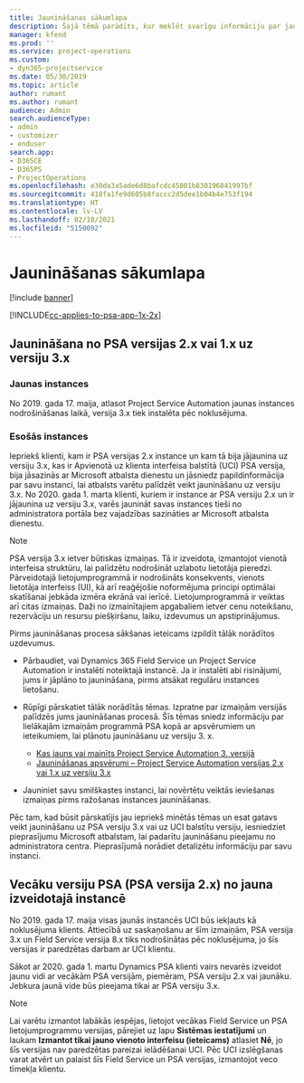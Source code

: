 ```yaml
---
title: Jaunināšanas sākumlapa
description: Šajā tēmā parādīts, kur meklēt svarīgu informāciju par jaunām un izmainītām funkcijām programmā Dynamics 365 Project Service Automation, kā arī par procesu jaunināšanai uz jaunāko versiju.
manager: kfend
ms.prod: ''
ms.service: project-operations
ms.custom:
- dyn365-projectservice
ms.date: 05/30/2019
ms.topic: article
author: rumant
ms.author: rumant
audience: Admin
search.audienceType:
- admin
- customizer
- enduser
search.app:
- D365CE
- D365PS
- ProjectOperations
ms.openlocfilehash: e30da3a5ade6d8bafcdc45801b830196841997bf
ms.sourcegitcommit: 418fa1fe9d605b8faccc2d5dee1b04b4e753f194
ms.translationtype: HT
ms.contentlocale: lv-LV
ms.lasthandoff: 02/10/2021
ms.locfileid: "5150092"
---
```

# <a name="upgrade-home-page"></a>Jaunināšanas sākumlapa

[!include [banner](../includes/psa-now-project-operations.md)]

[!INCLUDE[cc-applies-to-psa-app-1x-2x](../includes/cc-applies-to-psa-app-1x-2x.md)]

## <a name="upgrade-from-psa-version-2x-or-1x-to-version-3x"></a>Jaunināšana no PSA versijas 2.x vai 1.x uz versiju 3.x

### <a name="new-instances"></a>Jaunas instances

No 2019. gada 17. maija, atlasot Project Service Automation jaunas instances nodrošināšanas laikā, versija 3.x tiek instalēta pēc noklusējuma.

### <a name="existing-instances"></a>Esošās instances

Iepriekš klienti, kam ir PSA versijas 2.x instance un kam tā bija jājaunina uz versiju 3.x, kas ir Apvienotā uz klienta interfeisa balstītā (UCI) PSA versija, bija jāsazinās ar Microsoft atbalsta dienestu un jāsniedz papildinformācija par savu instanci, lai atbalsts varētu palīdzēt veikt jaunināšanu uz versiju 3.x. No 2020. gada 1. marta klienti, kuriem ir instance ar PSA versiju 2.x un ir jājaunina uz versiju 3.x, varēs jaunināt savas instances tieši no administratora portāla bez vajadzības sazināties ar Microsoft atbalsta dienestu.  

> [!NOTE]
> PSA versija 3.x ietver būtiskas izmaiņas. Tā ir izveidota, izmantojot vienotā interfeisa struktūru, lai palīdzētu nodrošināt uzlabotu lietotāja pieredzi. Pārveidotajā lietojumprogrammā ir nodrošināts konsekvents, vienots lietotāja interfeiss (UI), kā arī reaģējošie noformējuma principi optimālai skatīšanai jebkāda izmēra ekrānā vai ierīcē. Lietojumprogrammā ir veiktas arī citas izmaiņas. Daži no izmainītajiem apgabaliem ietver cenu noteikšanu, rezervāciju un resursu piešķiršanu, laiku, izdevumus un apstiprinājumus.

Pirms jaunināšanas procesa sākšanas ieteicams izpildīt tālāk norādītos uzdevumus.

- Pārbaudiet, vai Dynamics 365 Field Service un Project Service Automation ir instalēti noteiktajā instancē. Ja ir instalēti abi risinājumi, jums ir jāplāno to jaunināšana, pirms atsākat regulāru instances lietošanu.
- Rūpīgi pārskatiet tālāk norādītās tēmas. Izpratne par izmaiņām versijās palīdzēs jums jaunināšanas procesā. Šīs tēmas sniedz informāciju par lielākajām izmaiņām programmā PSA kopā ar apsvērumiem un ieteikumiem, lai plānotu jaunināšanu uz versiju 3. x.

    - [Kas jauns vai mainīts Project Service Automation 3. versijā](whats-new-changed-v3.md)
    - [Jaunināšanas apsvērumi – Project Service Automation versijas 2.x vai 1.x uz versiju 3.x](upgrade-v3.md)

- Jauniniet savu smilškastes instanci, lai novērtētu veiktās ieviešanas izmaiņas pirms ražošanas instances jaunināšanas.

Pēc tam, kad būsit pārskatījis jau iepriekš minētās tēmas un esat gatavs veikt jaunināšanu uz PSA versiju 3.x vai uz UCI balstītu versiju, iesniedziet pieprasījumu Microsoft atbalstam, lai padarītu jaunināšanu pieejamu no administratora centra. Pieprasījumā norādiet detalizētu informāciju par savu instanci.

## <a name="older-versions-of-psa-psa-version-2x-in-a-newly-created-instance"></a>Vecāku versiju PSA (PSA versija 2.x) no jauna izveidotajā instancē

No 2019. gada 17. maija visas jaunās instancēs UCI būs iekļauts kā noklusējuma klients. Attiecībā uz saskaņošanu ar šīm izmaiņām, PSA versija 3.x un Field Service versija 8.x tiks nodrošinātas pēc noklusējuma, jo šīs versijas ir paredzētas darbam ar UCI klientu.

Sākot ar 2020. gada 1. martu Dynamics PSA klienti vairs nevarēs izveidot jaunu vidi ar vecākām PSA versijām, piemēram, PSA versiju 2.x vai jaunāku. Jebkura jaunā vide būs pieejama tikai ar PSA versiju 3.x.

> [!NOTE]
> Lai varētu izmantot labākās iespējas, lietojot vecākas Field Service un PSA lietojumprogrammu versijas, pārejiet uz lapu **Sistēmas iestatījumi** un laukam **Izmantot tikai jauno vienoto interfeisu (ieteicams)** atlasiet **Nē**, jo šīs versijas nav paredzētas pareizai ielādēšanai UCI. Pēc UCI izslēgšanas varat atvērt un palaist šīs Field Service un PSA versijas, izmantojot veco tīmekļa klientu. 
